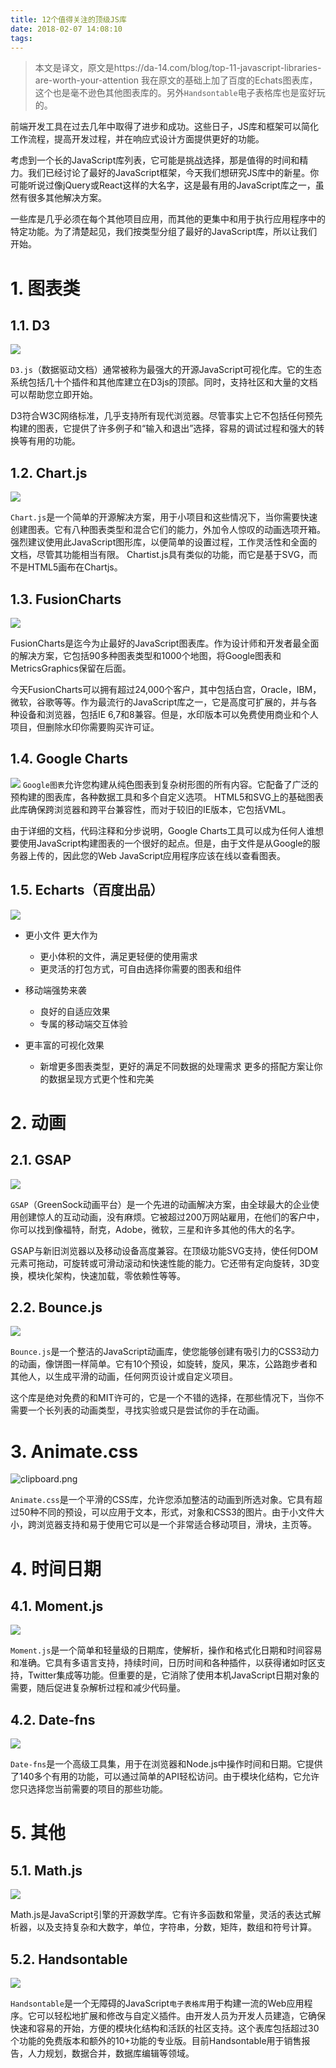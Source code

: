 ```yaml
---
title: 12个值得关注的顶级JS库
date: 2018-02-07 14:08:10
tags:
---
```


> 本文是译文，原文是https://da-14.com/blog/top-11-javascript-libraries-are-worth-your-attention
> 我在原文的基础上加了百度的Echats图表库，这个也是毫不逊色其他图表库的。另外`Handsontable`电子表格库也是蛮好玩的。

前端开发工具在过去几年中取得了进步和成功。这些日子，JS库和框架可以简化工作流程，提高开发过程，并在响应式设计方面提供更好的功能。

考虑到一个长的JavaScript库列表，它可能是挑战选择，那是值得的时间和精力。我们已经讨论了最好的JavaScript框架，今天我们想研究JS库中的新星。你可能听说过像jQuery或React这样的大名字，这是最有用的JavaScript库之一，虽然有很多其他解决方案。

一些库是几乎必须在每个其他项目应用，而其他的更集中和用于执行应用程序中的特定功能。为了清楚起见，我们按类型分组了最好的JavaScript库，所以让我们开始。

# 1. 图表类
## 1.1. D3

![](https://wdd.js.org/img/images/20180207140915_vcI4lr_Screenshot.jpeg)

`D3.js`（数据驱动文档）通常被称为最强大的开源JavaScript可视化库。它的生态系统包括几十个插件和其他库建立在D3js的顶部。同时，支持社区和大量的文档可以帮助您立即开始。

D3符合W3C网络标准，几乎支持所有现代浏览器。尽管事实上它不包括任何预先构建的图表，它提供了许多例子和“输入和退出”选择，容易的调试过程和强大的转换等有用的功能。

## 1.2. Chart.js

![](https://wdd.js.org/img/images/20180207140930_ZnxYmL_Screenshot.jpeg)

`Chart.js`是一个简单的开源解决方案，用于小项目和这些情况下，当你需要快速创建图表。它有八种图表类型和混合它们的能力，外加令人惊叹的动画选项开箱。强烈建议使用此JavaScript图形库，以便简单的设置过程，工作灵活性和全面的文档，尽管其功能相当有限。 Chartist.js具有类似的功能，而它是基于SVG，而不是HTML5画布在Chartjs。

## 1.3. FusionCharts

![](https://wdd.js.org/img/images/20180207140946_mjOHvG_Screenshot.jpeg)

FusionCharts是迄今为止最好的JavaScript图表库。作为设计师和开发者最全面的解决方案，它包括90多种图表类型和1000个地图，将Google图表和MetricsGraphics保留在后面。

今天FusionCharts可以拥有超过24,000个客户，其中包括白宫，Oracle，IBM，微软，谷歌等等。作为最流行的JavaScript库之一，它是高度可扩展的，并与各种设备和浏览器，包括IE 6,7和8兼容。但是，水印版本可以免费使用商业和个人项目，但删除水印你需要购买许可证。

## 1.4. Google Charts


![](https://wdd.js.org/img/images/20180207141002_vvosw1_Screenshot.jpeg)
`Google图表`允许您构建从纯色图表到复杂树形图的所有内容。它配备了广泛的预构建的图表库，各种数据工具和多个自定义选项。 HTML5和SVG上的基础图表​​此库确保跨浏览器和跨平台兼容性，而对于较旧的IE版本，它包括VML。

由于详细的文档，代码注释和分步说明，Google Charts工具可以成为任何人谁想要使用JavaScript构建图表的一个很好的起点。但是，由于文件是从Google的服务器上传的，因此您的Web JavaScript应用程序应该在线以查看图表。

## 1.5. Echarts（百度出品）
![](https://wdd.js.org/img/images/20180207141017_bXZ0zq_Screenshot.jpeg)
- 更小文件 更大作为

    - 更小体积的文件，满足更轻便的使用需求
    - 更灵活的打包方式，可自由选择你需要的图表和组件

- 移动端强势来袭

    - 良好的自适应效果
    - 专属的移动端交互体验

- 更丰富的可视化效果
    - 新增更多图表类型，更好的满足不同数据的处理需求 更多的搭配方案让你的数据呈现方式更个性和完美

# 2. 动画
## 2.1. GSAP

![](https://wdd.js.org/img/images/20180207141045_LW91oF_Screenshot.jpeg)

`GSAP`（GreenSock动画平台）是一个先进的动画解决方案，由全球最大的企业使用创建惊人的互动动画，没有麻烦。它被超过200万网站雇用，在他们的客户中，你可以找到像福特，耐克，Adobe，微软，三星和许多其他的伟大的名字。

GSAP与新旧浏览器以及移动设备高度兼容。在顶级功能SVG支持，使任何DOM元素可拖动，可旋转或可滑动滚动和快速性能的能力。它还带有定向旋转，3D变换，模块化架构，快速加载，零依赖性等等。

## 2.2. Bounce.js

![](https://wdd.js.org/img/images/20180207141103_qmxThj_Screenshot.jpeg)

`Bounce.js`是一个整洁的JavaScript动画库，使您能够创建有吸引力的CSS3动力的动画，像饼图一样简单。它有10个预设，如旋转，旋风，果冻，公路跑步者和其他人，以生成平滑的动画，任何网页设计或自定义项目。

这个库是绝对免费的和MIT许可的，它是一个不错的选择，在那些情况下，当你不需要一个长列表的动画类型，寻找实验或只是尝试你的手在动画。

# 3. Animate.css

![clipboard.png](/img/bVI7Av)

`Animate.css`是一个平滑的CSS库，允许您添加整洁的动画到所选对象。它具有超过50种不同的预设，可以应用于文本，形式，对象和CSS3的图片。由于小文件大小，跨浏览器支持和易于使用它可以是一个非常适合移动项目，滑块，主页等。

# 4. 时间日期
## 4.1. Moment.js

![](https://wdd.js.org/img/images/20180207141151_MuJJGe_Screenshot.jpeg)

`Moment.js`是一个简单和轻量级的日期库，使解析，操作和格式化日期和时间容易和准确。它具有多语言支持，持续时间，日历时间和各种插件，以获得诸如时区支持，Twitter集成等功能。但重要的是，它消除了使用本机JavaScript日期对象的需要，随后促进复杂解析过程和减少代码量。

## 4.2. Date-fns

![](https://wdd.js.org/img/images/20180207141209_nLE7jE_Screenshot.jpeg)

`Date-fns`是一个高级工具集，用于在浏览器和Node.js中操作时间和日期。它提供了140多个有用的功能，可以通过简单的API轻松访问。由于模块化结构，它允许您只选择您当前需要的项目的那些功能。

# 5. 其他
## 5.1. Math.js


![](https://wdd.js.org/img/images/20180207141231_eEfaRZ_Screenshot.jpeg)


Math.js是JavaScript引擎的开源数学库。它有许多函数和常量，灵活的表达式解析器，以及支持复杂和大数字，单位，字符串，分数，矩阵，数组和符号计算。

## 5.2. Handsontable

![](https://wdd.js.org/img/images/20180207141247_GqNwF8_Screenshot.jpeg)

`Handsontable`是一个无障碍的JavaScript`电子表格库`用于构建一流的Web应用程序。它可以轻松地扩展和修改与自定义插件。由开发人员为开发人员建造，它确保快速和容易的开始，方便的模块化结构和活跃的社区支持。这个表库包括超过30个功能的免费版本和额外的10+功能的专业版。目前Handsontable用于销售报告，人力规划，数据合并，数据库编辑等领域。


  [1]: /img/bVI7Ev

> 